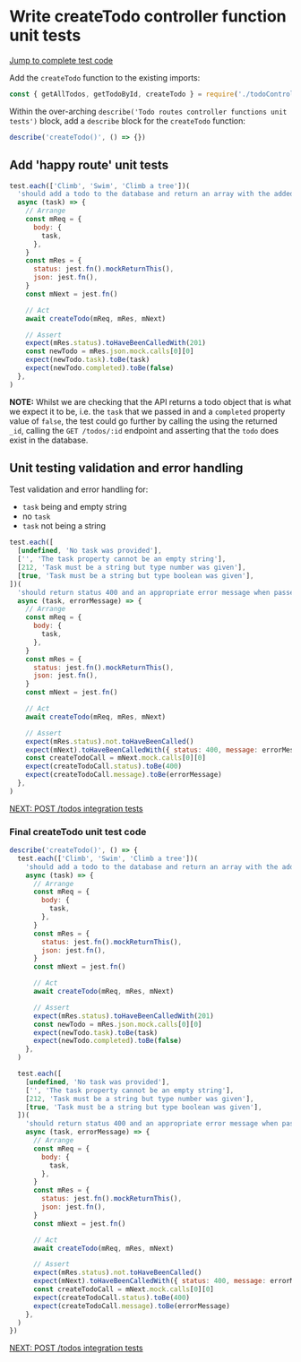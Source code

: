 # Write createTodo controller function unit tests

[Jump to complete test code](#final-createtodo-unit-test-code)

Add the `createTodo` function to the existing imports:

```javascript
const { getAllTodos, getTodoById, createTodo } = require('./todoController')
```

Within the over-arching `describe('Todo routes controller functions unit tests')` block, add a `describe` block for the `createTodo` function:

```javascript
describe('createTodo()', () => {})
```

## Add 'happy route' unit tests

```javascript
test.each(['Climb', 'Swim', 'Climb a tree'])(
  'should add a todo to the database and return an array with the added todo and status 201',
  async (task) => {
    // Arrange
    const mReq = {
      body: {
        task,
      },
    }
    const mRes = {
      status: jest.fn().mockReturnThis(),
      json: jest.fn(),
    }
    const mNext = jest.fn()

    // Act
    await createTodo(mReq, mRes, mNext)

    // Assert
    expect(mRes.status).toHaveBeenCalledWith(201)
    const newTodo = mRes.json.mock.calls[0][0]
    expect(newTodo.task).toBe(task)
    expect(newTodo.completed).toBe(false)
  },
)
```

**NOTE:** Whilst we are checking that the API returns a todo object that is what we expect it to be, i.e. the `task` that we passed in and a `completed`
property value of `false`, the test could go further by calling the using the returned `_id`, calling the `GET /todos/:id` endpoint and asserting that the `todo` does exist in the database.

## Unit testing validation and error handling

Test validation and error handling for:

- `task` being and empty string
- no `task`
- `task` not being a string

```javascript
test.each([
  [undefined, 'No task was provided'],
  ['', 'The task property cannot be an empty string'],
  [212, 'Task must be a string but type number was given'],
  [true, 'Task must be a string but type boolean was given'],
])(
  'should return status 400 and an appropriate error message when passed task, "%s" in the request body',
  async (task, errorMessage) => {
    // Arrange
    const mReq = {
      body: {
        task,
      },
    }
    const mRes = {
      status: jest.fn().mockReturnThis(),
      json: jest.fn(),
    }
    const mNext = jest.fn()

    // Act
    await createTodo(mReq, mRes, mNext)

    // Assert
    expect(mRes.status).not.toHaveBeenCalled()
    expect(mNext).toHaveBeenCalledWith({ status: 400, message: errorMessage })
    const createTodoCall = mNext.mock.calls[0][0]
    expect(createTodoCall.status).toBe(400)
    expect(createTodoCall.message).toBe(errorMessage)
  },
)
```

[NEXT: POST /todos integration tests](4c_createTodo_integrationTests.md)

### Final createTodo unit test code

```javascript
describe('createTodo()', () => {
  test.each(['Climb', 'Swim', 'Climb a tree'])(
    'should add a todo to the database and return an array with the added todo and status 201',
    async (task) => {
      // Arrange
      const mReq = {
        body: {
          task,
        },
      }
      const mRes = {
        status: jest.fn().mockReturnThis(),
        json: jest.fn(),
      }
      const mNext = jest.fn()

      // Act
      await createTodo(mReq, mRes, mNext)

      // Assert
      expect(mRes.status).toHaveBeenCalledWith(201)
      const newTodo = mRes.json.mock.calls[0][0]
      expect(newTodo.task).toBe(task)
      expect(newTodo.completed).toBe(false)
    },
  )

  test.each([
    [undefined, 'No task was provided'],
    ['', 'The task property cannot be an empty string'],
    [212, 'Task must be a string but type number was given'],
    [true, 'Task must be a string but type boolean was given'],
  ])(
    'should return status 400 and an appropriate error message when passed task, "%s" in the request body',
    async (task, errorMessage) => {
      // Arrange
      const mReq = {
        body: {
          task,
        },
      }
      const mRes = {
        status: jest.fn().mockReturnThis(),
        json: jest.fn(),
      }
      const mNext = jest.fn()

      // Act
      await createTodo(mReq, mRes, mNext)

      // Assert
      expect(mRes.status).not.toHaveBeenCalled()
      expect(mNext).toHaveBeenCalledWith({ status: 400, message: errorMessage })
      const createTodoCall = mNext.mock.calls[0][0]
      expect(createTodoCall.status).toBe(400)
      expect(createTodoCall.message).toBe(errorMessage)
    },
  )
})
```

[NEXT: POST /todos integration tests](4c_createTodo_integrationTests.md)
